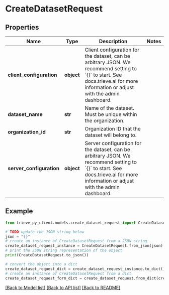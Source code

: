# CreateDatasetRequest


## Properties

Name | Type | Description | Notes
------------ | ------------- | ------------- | -------------
**client_configuration** | **object** | Client configuration for the dataset, can be arbitrary JSON. We recommend setting to &#x60;{}&#x60; to start. See docs.trieve.ai for more information or adjust with the admin dashboard. | 
**dataset_name** | **str** | Name of the dataset. Must be unique within the organization. | 
**organization_id** | **str** | Organization ID that the dataset will belong to. | 
**server_configuration** | **object** | Server configuration for the dataset, can be arbitrary JSON. We recommend setting to &#x60;{}&#x60; to start. See docs.trieve.ai for more information or adjust with the admin dashboard. | 

## Example

```python
from trieve_py_client.models.create_dataset_request import CreateDatasetRequest

# TODO update the JSON string below
json = "{}"
# create an instance of CreateDatasetRequest from a JSON string
create_dataset_request_instance = CreateDatasetRequest.from_json(json)
# print the JSON string representation of the object
print(CreateDatasetRequest.to_json())

# convert the object into a dict
create_dataset_request_dict = create_dataset_request_instance.to_dict()
# create an instance of CreateDatasetRequest from a dict
create_dataset_request_form_dict = create_dataset_request.from_dict(create_dataset_request_dict)
```
[[Back to Model list]](../README.md#documentation-for-models) [[Back to API list]](../README.md#documentation-for-api-endpoints) [[Back to README]](../README.md)


